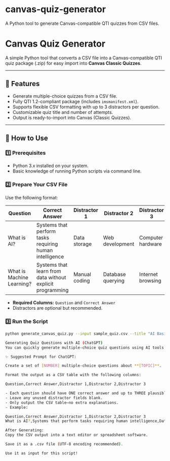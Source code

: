 # canvas-quiz-generator
A Python tool to generate Canvas-compatible QTI quizzes from CSV files.
# Canvas Quiz Generator

A simple Python tool that converts a CSV file into a Canvas-compatible QTI quiz package (.zip) for easy import into **Canvas Classic Quizzes**.

---

## 🚀 Features
- Generate multiple-choice quizzes from a CSV file.
- Fully QTI 1.2-compliant package (includes `imsmanifest.xml`).
- Supports flexible CSV formatting with up to 3 distractors per question.
- Customizable quiz title and number of attempts.
- Output is ready-to-import into Canvas (Classic Quizzes).

---

## 📂 How to Use

### 1️⃣ Prerequisites
- Python 3.x installed on your system.
- Basic knowledge of running Python scripts via command line.

### 2️⃣ Prepare Your CSV File
Use the following format:

| Question                  | Correct Answer                                          | Distractor 1     | Distractor 2      | Distractor 3       |
|---------------------------|----------------------------------------------------------|------------------|-------------------|--------------------|
| What is AI?               | Systems that perform tasks requiring human intelligence  | Data storage     | Web development   | Computer hardware  |
| What is Machine Learning? | Systems that learn from data without explicit programming| Manual coding    | Database querying | Internet browsing  |

- **Required Columns:** `Question` and `Correct Answer`
- Distractors are optional but recommended.

### 3️⃣ Run the Script
```bash
python generate_canvas_quiz.py --input sample_quiz.csv --title "AI Basics Quiz" --attempts 1

Generating Quiz Questions with AI (ChatGPT)
You can quickly generate multiple-choice quiz questions using AI tools like ChatGPT and export them in the correct CSV format for this tool.

✨ Suggested Prompt for ChatGPT:

Create a set of [NUMBER] multiple-choice questions about **[TOPIC]**.

Format the output as a CSV table with the following columns:

Question,Correct Answer,Distractor 1,Distractor 2,Distractor 3

- Each question should have ONE correct answer and up to THREE plausible incorrect answers.
- Leave any unused distractor fields blank.
- Only output the CSV table—no extra explanations.
- Example:

Question,Correct Answer,Distractor 1,Distractor 2,Distractor 3  
What is AI?,Systems that perform tasks requiring human intelligence,Data storage,Web development,Computer hardware

After Generating:
Copy the CSV output into a text editor or spreadsheet software.

Save it as a .csv file (UTF-8 encoding recommended).

Use it as input for this script!
